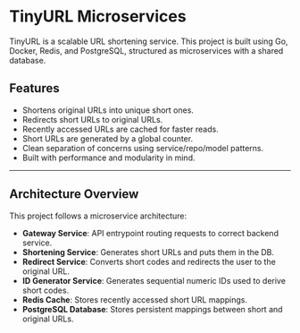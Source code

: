 # TinyURL Microservices

TinyURL is a scalable URL shortening service. This project is built using Go, Docker, Redis, and PostgreSQL, structured as microservices with a shared database.

## Features

- Shortens original URLs into unique short ones.
- Redirects short URLs to original URLs.
- Recently accessed URLs are cached for faster reads.
- Short URLs are generated by a global counter.
- Clean separation of concerns using service/repo/model patterns.
- Built with performance and modularity in mind.

---

## Architecture Overview

This project follows a microservice architecture:

- **Gateway Service**: API entrypoint routing requests to correct backend service.
- **Shortening Service**: Generates short URLs and puts them in the DB.
- **Redirect Service**: Converts short codes and redirects the user to the original URL.
- **ID Generator Service**: Generates sequential numeric IDs used to derive short codes.
- **Redis Cache**: Stores recently accessed short URL mappings.
- **PostgreSQL Database**: Stores persistent mappings between short and original URLs.

